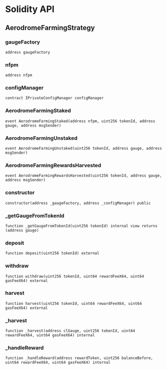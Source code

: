 # Solidity API

## AerodromeFarmingStrategy

### gaugeFactory

```solidity
address gaugeFactory
```

### nfpm

```solidity
address nfpm
```

### configManager

```solidity
contract IPrivateConfigManager configManager
```

### AerodromeFarmingStaked

```solidity
event AerodromeFarmingStaked(address nfpm, uint256 tokenId, address gauge, address msgSender)
```

### AerodromeFarmingUnstaked

```solidity
event AerodromeFarmingUnstaked(uint256 tokenId, address gauge, address msgSender)
```

### AerodromeFarmingRewardsHarvested

```solidity
event AerodromeFarmingRewardsHarvested(uint256 tokenId, address gauge, address msgSender)
```

### constructor

```solidity
constructor(address _gaugeFactory, address _configManager) public
```

### _getGaugeFromTokenId

```solidity
function _getGaugeFromTokenId(uint256 tokenId) internal view returns (address gauge)
```

### deposit

```solidity
function deposit(uint256 tokenId) external
```

### withdraw

```solidity
function withdraw(uint256 tokenId, uint64 rewardFeeX64, uint64 gasFeeX64) external
```

### harvest

```solidity
function harvest(uint256 tokenId, uint64 rewardFeeX64, uint64 gasFeeX64) external
```

### _harvest

```solidity
function _harvest(address clGauge, uint256 tokenId, uint64 rewardFeeX64, uint64 gasFeeX64) internal
```

### _handleReward

```solidity
function _handleReward(address rewardToken, uint256 balanceBefore, uint64 rewardFeeX64, uint64 gasFeeX64) internal
```

